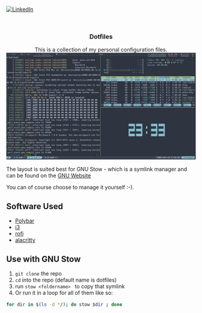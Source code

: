 [![LinkedIn][linkedin-shield]][linkedin-url]

<br />
<p align="center">
  <h3 align="center">Dotfiles</h3>

  <p align="center">
   This is a collection of my personal configuration files.
    <br />
    <img src="screenshot.png" />
  </p>
</p>

The layout is suited best for GNU Stow - which is a symlink manager and can be
found on the [GNU Website](https://www.gnu.org/software/stow/)

You can of course choose to manage it yourself :-).

## Software Used
* [Polybar](https://github.com/polybar/polybar)
* [i3](https://i3wm.org/)
* [rofi](https://github.com/davatorium/rofi)
* [alacritty](https://github.com/alacritty/alacritty)

## Use with GNU Stow

1. ```git clone``` the repo
2. ```cd``` into the repo (default name is dotfiles)
3. run ```stow <foldername> ``` to copy that symlink
4. Or run it in a loop for all of them like so:

```bash
for dir in $(ls -d */); do stow $dir ; done
```

[linkedin-shield]: https://img.shields.io/badge/-LinkedIn-black.svg?style=flat-square&logo=linkedin&colorB=555
[linkedin-url]: https://linkedin.com/in/mpmcallister